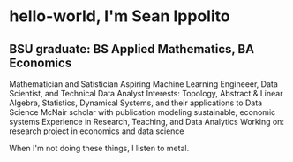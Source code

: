 # hello-world, I'm Sean Ippolito

## BSU graduate: BS Applied Mathematics, BA Economics
Mathematician and Satistician
Aspiring Machine Learning Engineeer, Data Scientist, and Technical Data Analyst
Interests: Topology, Abstract & Linear Algebra, Statistics, Dynamical Systems, and their applications to Data Science
McNair scholar with publication modeling sustainable, economic systems
Experience in Research, Teaching, and Data Analytics
Working on: research project in economics and data science

When I'm not doing these things, I listen to metal.
